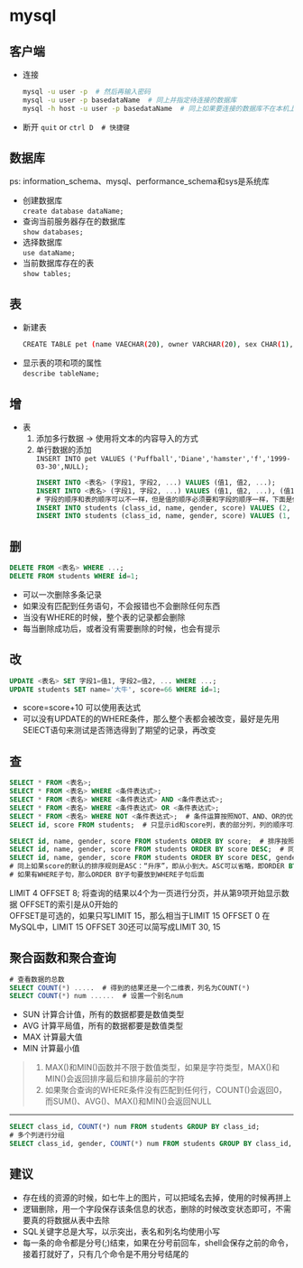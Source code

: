 # mysql

## 客户端
- 连接
  ```bash
  mysql -u user -p  # 然后再输入密码
  mysql -u user -p basedataName  # 同上并指定待连接的数据库
  mysql -h host -u user -p basedataName  # 同上如果要连接的数据库不在本机上，如果是可以省略 -h **host**
  ```
- 断开
  `quit` or `ctrl D  # 快捷键`

## 数据库
ps: information_schema、mysql、performance_schema和sys是系统库  
- 创建数据库  
  `create database dataName;`
- 查询当前服务器存在的数据库  
  `show databases;`
- 选择数据库  
  `use dataName;`
- 当前数据库存在的表  
  `show tables;`


## 表
- 新建表
  ```bash
  CREATE TABLE pet (name VAECHAR(20), owner VARCHAR(20), sex CHAR(1), birth DATE, death DATE)  # 新建pet表，项是name/owner/sex/birth/death
  ```
- 显示表的项和项的属性  
  `describe tableName;`

## 增
- 表  
  1. 添加多行数据 -> 使用将文本的内容导入的方式  
  2. 单行数据的添加  
      `INSERT INTO pet VALUES ('Puffball','Diane','hamster','f','1999-03-30',NULL);`
      ```sql
      INSERT INTO <表名> (字段1, 字段2, ...) VALUES (值1, 值2, ...);
      INSERT INTO <表名> (字段1, 字段2, ...) VALUES (值1, 值2, ...), (值1, 值2, ...);
      # 字段的顺序和表的顺序可以不一样，但是值的顺序必须要和字段的顺序一样，下面是例子
      INSERT INTO students (class_id, name, gender, score) VALUES (2, '大牛', 'M', 80);
      INSERT INTO students (class_id, name, gender, score) VALUES (1, '大宝', 'M', 87), (2, '二宝', 'M', 81);
     ```

## 删
```sql
DELETE FROM <表名> WHERE ...;
DELETE FROM students WHERE id=1;
```
- 可以一次删除多条记录  
- 如果没有匹配到任务语句，不会报错也不会删除任何东西  
- 当没有WHERE的时候，整个表的记录都会删除  
- 每当删除成功后，或者没有需要删除的时候，也会有提示  

## 改
```sql
UPDATE <表名> SET 字段1=值1, 字段2=值2, ... WHERE ...;
UPDATE students SET name='大牛', score=66 WHERE id=1;
```
- score=score+10 可以使用表达式  
- 可以没有UPDATE的的WHERE条件，那么整个表都会被改变，最好是先用SElECT语句来测试是否筛选得到了期望的记录，再改变

## 查
```sql
SELECT * FROM <表名>;
SELECT * FROM <表名> WHERE <条件表达式>;
SELECT * FROM <表名> WHERE <条件表达式> AND <条件表达式>;
SELECT * FROM <表名> WHERE <条件表达式> OR <条件表达式>;
SELECT * FROM <表名> WHERE NOT <条件表达式>;  # 条件运算按照NOT、AND、OR的优先级进行，加上括号可以改变他的优先级
SELECT id, score FROM students;  # 只显示id和score列，表的部分列，列的顺序可以不和原表一致

SELECT id, name, gender, score FROM students ORDER BY score;  # 排序按照score的数据从低到高排列
SELECT id, name, gender, score FROM students ORDER BY score DESC;  # 同上，只不过是数据从高到低
SELECT id, name, gender, score FROM students ORDER BY score DESC, gender;
# 同上如果score的默认的排序规则是ASC：“升序”，即从小到大。ASC可以省略，即ORDER BY score ASC和ORDER BY score效果一样
# 如果有WHERE子句，那么ORDER BY子句要放到WHERE子句后面
```
LIMIT 4 OFFSET 8; 将查询的结果以4个为一页进行分页，并从第9项开始显示数据 OFFSET的索引是从0开始的  
OFFSET是可选的，如果只写LIMIT 15，那么相当于LIMIT 15 OFFSET 0
在MySQL中，LIMIT 15 OFFSET 30还可以简写成LIMIT 30, 15

## 聚合函数和聚合查询
```sql
# 查看数据的总数
SELECT COUNT(*) .....  # 得到的结果还是一个二维表，列名为COUNT(*)
SELECT COUNT(*) num ......  # 设置一个别名num
```
- SUN 计算合计值，所有的数据都要是数值类型  
- AVG 计算平局值，所有的数据都要是数值类型  
- MAX 计算最大值  
- MIN 计算最小值  

> 1. MAX()和MIN()函数并不限于数值类型，如果是字符类型，MAX()和MIN()会返回排序最后和排序最前的字符  
> 2. 如果聚合查询的WHERE条件没有匹配到任何行，COUNT()会返回0，而SUM()、AVG()、MAX()和MIN()会返回NULL  
***
```sql
SELECT class_id, COUNT(*) num FROM students GROUP BY class_id;
# 多个列进行分组
SELECT class_id, gender, COUNT(*) num FROM students GROUP BY class_id, gender;
```

## 建议
- 存在线的资源的时候，如七牛上的图片，可以把域名去掉，使用的时候再拼上  
- 逻辑删除，用一个字段保存该条信息的状态，删除的时候改变状态即可，不需要真的将数据从表中去除  
- SQL关键字总是大写，以示突出，表名和列名均使用小写  
- 每一条的命令都是分号(;)结束，如果在分号前回车，shell会保存之前的命令，接着打就好了，只有几个命令是不用分号结尾的　　